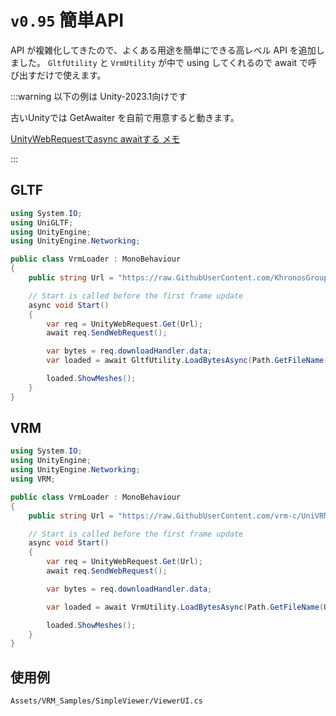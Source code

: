 # `v0.95` 簡単API

API が複雑化してきたので、よくある用途を簡単にできる高レベル API を追加しました。
`GltfUtility` と `VrmUtility` が中で using してくれるので await で呼び出すだけで使えます。

:::warning 以下の例は Unity-2023.1向けです

古いUnityでは GetAwaiter を自前で用意すると動きます。

[UnityWebRequestでasync awaitする メモ](https://qiita.com/satotin/items/579fa3b9da0ad0d899e8)

:::

## GLTF

```cs title="SendWebRequest から bytes を得る例"
using System.IO;
using UniGLTF;
using UnityEngine;
using UnityEngine.Networking;

public class VrmLoader : MonoBehaviour
{
    public string Url = "https://raw.GithubUserContent.com/KhronosGroup/glTF-Sample-Assets/main/./Models/DamagedHelmet/glTF-Binary/DamagedHelmet.glb";

    // Start is called before the first frame update
    async void Start()
    {
        var req = UnityWebRequest.Get(Url);
        await req.SendWebRequest();

        var bytes = req.downloadHandler.data;
        var loaded = await GltfUtility.LoadBytesAsync(Path.GetFileName(Url), bytes);

        loaded.ShowMeshes();
    }
}
```

## VRM

```cs title="SendWebRequest から bytes を得る例"
using System.IO;
using UnityEngine;
using UnityEngine.Networking;
using VRM;

public class VrmLoader : MonoBehaviour
{
    public string Url = "https://raw.GithubUserContent.com/vrm-c/UniVRM/master/./Tests/Models/Alicia_vrm-0.51/AliciaSolid_vrm-0.51.vrm";

    // Start is called before the first frame update
    async void Start()
    {
        var req = UnityWebRequest.Get(Url);
        await req.SendWebRequest();

        var bytes = req.downloadHandler.data;

        var loaded = await VrmUtility.LoadBytesAsync(Path.GetFileName(Url), bytes);

        loaded.ShowMeshes();
    }
}
```

## 使用例

`Assets/VRM_Samples/SimpleViewer/ViewerUI.cs`
